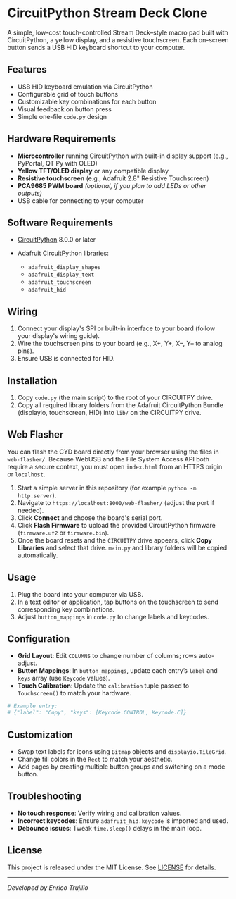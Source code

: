 # CircuitPython Stream Deck Clone

A simple, low-cost touch-controlled Stream Deck–style macro pad built with CircuitPython, a yellow display, and a resistive touchscreen. Each on-screen button sends a USB HID keyboard shortcut to your computer.

## Features

* USB HID keyboard emulation via CircuitPython
* Configurable grid of touch buttons
* Customizable key combinations for each button
* Visual feedback on button press
* Simple one-file `code.py` design

## Hardware Requirements

* **Microcontroller** running CircuitPython with built-in display support (e.g., PyPortal, QT Py with OLED)
* **Yellow TFT/OLED display** or any compatible display
* **Resistive touchscreen** (e.g., Adafruit 2.8" Resistive Touchscreen)
* **PCA9685 PWM board** *(optional, if you plan to add LEDs or other outputs)*
* USB cable for connecting to your computer

## Software Requirements

* [CircuitPython](https://circuitpython.org/) 8.0.0 or later
* Adafruit CircuitPython libraries:

  * `adafruit_display_shapes`
  * `adafruit_display_text`
  * `adafruit_touchscreen`
  * `adafruit_hid`

## Wiring

1. Connect your display's SPI or built-in interface to your board (follow your display's wiring guide).
2. Wire the touchscreen pins to your board (e.g., X+, Y+, X–, Y– to analog pins).
3. Ensure USB is connected for HID.

## Installation

1. Copy `code.py` (the main script) to the root of your CIRCUITPY drive.
2. Copy all required library folders from the Adafruit CircuitPython Bundle (displayio, touchscreen, HID) into `lib/` on the CIRCUITPY drive.

## Web Flasher

You can flash the CYD board directly from your browser using the files in
`web-flasher/`. Because WebUSB and the File System Access API both require a
secure context, you must open `index.html` from an HTTPS origin or `localhost`.

1. Start a simple server in this repository (for example
   `python -m http.server`).
2. Navigate to `https://localhost:8000/web-flasher/` (adjust the port if
   needed).
3. Click **Connect** and choose the board's serial port.
4. Click **Flash Firmware** to upload the provided CircuitPython firmware
   (`firmware.uf2` or `firmware.bin`).
5. Once the board resets and the `CIRCUITPY` drive appears, click **Copy
   Libraries** and select that drive. `main.py` and library folders will be
   copied automatically.

## Usage

1. Plug the board into your computer via USB.
2. In a text editor or application, tap buttons on the touchscreen to send corresponding key combinations.
3. Adjust `button_mappings` in `code.py` to change labels and keycodes.

## Configuration

* **Grid Layout**: Edit `COLUMNS` to change number of columns; rows auto-adjust.
* **Button Mappings**: In `button_mappings`, update each entry’s `label` and `keys` array (use `Keycode` values).
* **Touch Calibration**: Update the `calibration` tuple passed to `Touchscreen()` to match your hardware.

```python
# Example entry:
# {"label": "Copy", "keys": [Keycode.CONTROL, Keycode.C]}
```

## Customization

* Swap text labels for icons using `Bitmap` objects and `displayio.TileGrid`.
* Change fill colors in the `Rect` to match your aesthetic.
* Add pages by creating multiple button groups and switching on a mode button.

## Troubleshooting

* **No touch response**: Verify wiring and calibration values.
* **Incorrect keycodes**: Ensure `adafruit_hid.keycode` is imported and used.
* **Debounce issues**: Tweak `time.sleep()` delays in the main loop.

## License

This project is released under the MIT License. See [LICENSE](LICENSE) for details.

---

*Developed by Enrico Trujillo*
